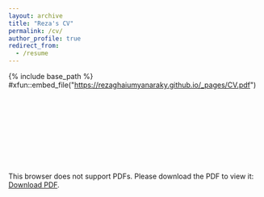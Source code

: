 ```yaml
---
layout: archive
title: "Reza's CV"
permalink: /cv/
author_profile: true
redirect_from:
  - /resume
---
```


{% include base_path %}
#xfun::embed_file("https://rezaghaiumyanaraky.github.io/_pages/CV.pdf")
<object data="https://rezaghaiumyanaraky.github.io/_pages/CV.pdf" type="application/pdf" width="700px" height="700px">
    <embed src="https://rezaghaiumyanaraky.github.io/_Pages/CV.pdf">
        <p>This browser does not support PDFs. Please download the PDF to view it: <a href="https://rezaghaiumyanaraky.github.io/_Pages/CV.pdf">Download PDF</a>.</p>
    </embed>
</object>

